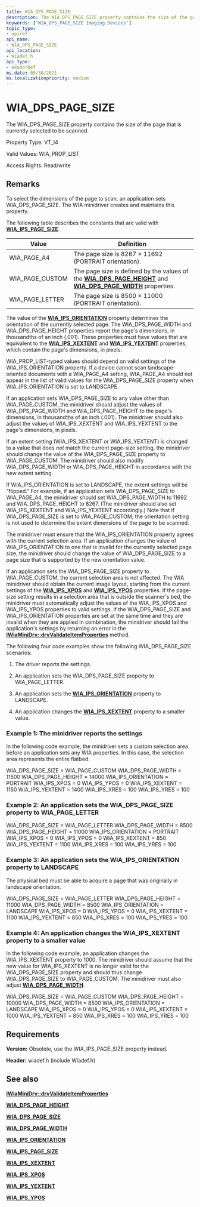 ```yaml
---
title: WIA_DPS_PAGE_SIZE
description: The WIA_DPS_PAGE_SIZE property contains the size of the page that is currently selected to be scanned.
keywords: ["WIA_DPS_PAGE_SIZE Imaging Devices"]
topic_type:
- apiref
api_name:
- WIA_DPS_PAGE_SIZE
api_location:
- Wiadef.h
api_type:
- HeaderDef
ms.date: 09/30/2021
ms.localizationpriority: medium
---
```


# WIA_DPS_PAGE_SIZE

The WIA_DPS_PAGE_SIZE property contains the size of the page that is currently selected to be scanned.

Property Type: VT_I4

Valid Values: WIA_PROP_LIST

Access Rights: Read/write

## Remarks

To select the dimensions of the page to scan, an application sets WIA_DPS_PAGE_SIZE. The WIA minidriver creates and maintains this property.

The following table describes the constants that are valid with [**WIA_IPS_PAGE_SIZE**](wia-ips-page-size.md).

| Value | Definition |
|--|--|
| WIA_PAGE_A4 | The page size is 8267 × 11692 (PORTRAIT orientation). |
| WIA_PAGE_CUSTOM | The page size is defined by the values of the [**WIA_DPS_PAGE_HEIGHT**](wia-dps-page-height.md) and [**WIA_DPS_PAGE_WIDTH**](wia-dps-page-width.md) properties. |
| WIA_PAGE_LETTER | The page size is 8500 × 11000 (PORTRAIT orientation). |

The value of the [**WIA_IPS_ORIENTATION**](wia-ips-orientation.md) property determines the orientation of the currently selected page. The WIA_DPS_PAGE_WIDTH and WIA_DPS_PAGE_HEIGHT properties report the page's dimensions, in thousandths of an inch (.001). These properties must have values that are equivalent to the [**WIA_IPS_XEXTENT**](wia-ips-xextent.md) and [**WIA_IPS_YEXTENT**](wia-ips-yextent.md) properties, which contain the page's dimensions, in pixels.

WIA_PROP_LIST-typed values should depend on valid settings of the WIA_IPS_ORIENTATION property. If a device cannot scan landscape-oriented documents with a WIA_PAGE_A4 setting, WIA_PAGE_A4 should not appear in the list of valid values for the WIA_DPS_PAGE_SIZE property when WIA_IPS_ORIENTATION is set to LANDSCAPE.

If an application sets WIA_DPS_PAGE_SIZE to any value other than WIA_PAGE_CUSTOM, the minidriver should adjust the values of WIA_DPS_PAGE_WIDTH and WIA_DPS_PAGE_HEIGHT to the page's dimensions, in thousandths of an inch (.001). The minidriver should also adjust the values of WIA_IPS_XEXTENT and WIA_IPS_YEXTENT to the page's dimensions, in pixels.

If an extent setting (WIA_IPS_XEXTENT or WIA_IPS_YEXTENT) is changed to a value that does *not* match the current page-size setting, the minidriver should change the value of the WIA_DPS_PAGE_SIZE property to WIA_PAGE_CUSTOM. The minidriver should also modify WIA_DPS_PAGE_WIDTH or WIA_DPS_PAGE_HEIGHT in accordance with the new extent setting.

If WIA_IPS_ORIENTATION is set to LANDSCAPE, the extent settings will be "flipped." For example, if an application sets WIA_DPS_PAGE_SIZE to WIA_PAGE_A4, the minidriver should set WIA_DPS_PAGE_WIDTH to 11692 and WIA_DPS_PAGE_HEIGHT to 8267. (The minidriver should also set WIA_IPS_XEXTENT and WIA_IPS_YEXTENT accordingly.) Note that if WIA_DPS_PAGE_SIZE is set to WIA_PAGE_CUSTOM, the orientation setting is not used to determine the extent dimensions of the page to be scanned.

The minidriver must ensure that the WIA_IPS_ORIENTATION property agrees with the current selection area. If an application changes the value of WIA_IPS_ORIENTATION to one that is invalid for the currently selected page size, the minidriver should change the value of WIA_DPS_PAGE_SIZE to a page size that is supported by the new orientation value.

If an application sets the WIA_DPS_PAGE_SIZE property to WIA_PAGE_CUSTOM, the current selection area is not affected. The WIA minidriver should obtain the current image layout, starting from the current settings of the [**WIA_IPS_XPOS**](wia-ips-xpos.md) and [**WIA_IPS_YPOS**](wia-ips-ypos.md) properties. If the page-size setting results in a selection area that is outside the scanner's bed, the minidriver must automatically adjust the values of the WIA_IPS_XPOS and WIA_IPS_YPOS properties to valid settings. If the WIA_DPS_PAGE_SIZE and WIA_IPS_ORIENTATION properties are set at the same time and they are invalid when they are applied in combination, the minidriver should fail the application's settings by returning an error in the [**IWiaMiniDrv::drvValidateItemProperties**](/windows-hardware/drivers/ddi/wiamindr_lh/nf-wiamindr_lh-iwiaminidrv-drvvalidateitemproperties) method.

The following four code examples show the following WIA_DPS_PAGE_SIZE scenarios:

1. The driver reports the settings.

1. An application sets the WIA_DPS_PAGE_SIZE property to WIA_PAGE_LETTER.

1. An application sets the [**WIA_IPS_ORIENTATION**](wia-ips-orientation.md) property to LANDSCAPE.

1. An application changes the [**WIA_IPS_XEXTENT**](wia-ips-xextent.md) property to a smaller value.

### Example 1: The minidriver reports the settings

In the following code example, the minidriver sets a custom selection area before an application sets any WIA properties. In this case, the selection area represents the entire flatbed.

WIA_DPS_PAGE_SIZE = WIA_PAGE_CUSTOM
WIA_DPS_PAGE_WIDTH = 11500
WIA_DPS_PAGE_HEIGHT = 14000
WIA_IPS_ORIENTATION  = PORTRAIT
WIA_IPS_XPOS = 0
WIA_IPS_YPOS = 0
WIA_IPS_XEXTENT = 1150
WIA_IPS_YEXTENT = 1400
WIA_IPS_XRES = 100
WIA_IPS_YRES = 100

### Example 2: An application sets the WIA_DPS_PAGE_SIZE property to WIA_PAGE_LETTER

WIA_DPS_PAGE_SIZE = WIA_PAGE_LETTER
WIA_DPS_PAGE_WIDTH = 8500
WIA_DPS_PAGE_HEIGHT = 11000
WIA_IPS_ORIENTATION  = PORTRAIT
WIA_IPS_XPOS = 0
WIA_IPS_YPOS = 0
WIA_IPS_XEXTENT = 850
WIA_IPS_YEXTENT = 1100
WIA_IPS_XRES = 100
WIA_IPS_YRES = 100

### Example 3: An application sets the WIA_IPS_ORIENTATION property to LANDSCAPE

The physical bed must be able to acquire a page that was originally in landscape orientation.

WIA_DPS_PAGE_SIZE = WIA_PAGE_LETTER
WIA_DPS_PAGE_HEIGHT = 11000
WIA_DPS_PAGE_WIDTH = 8500
WIA_IPS_ORIENTATION  = LANDSCAPE
WIA_IPS_XPOS = 0
WIA_IPS_YPOS = 0
WIA_IPS_XEXTENT = 1100
WIA_IPS_YEXTENT = 850
WIA_IPS_XRES = 100
WIA_IPS_YRES = 100

### Example 4: An application changes the WIA_IPS_XEXTENT property to a smaller value

In the following code example, an application changes the WIA_IPS_XEXTENT property to 1000. The minidriver should assume that the new value for WIA_IPS_XEXTENT is no longer valid for the WIA_DPS_PAGE_SIZE property and should thus change WIA_DPS_PAGE_SIZE to WIA_PAGE_CUSTOM. The minidriver must also adjust [**WIA_DPS_PAGE_WIDTH**](wia-dps-page-width.md).

WIA_DPS_PAGE_SIZE = WIA_PAGE_CUSTOM
WIA_DPS_PAGE_HEIGHT = 10000
WIA_DPS_PAGE_WIDTH = 8500
WIA_IPS_ORIENTATION  = LANDSCAPE
WIA_IPS_XPOS = 0
WIA_IPS_YPOS = 0
WIA_IPS_XEXTENT = 1000
WIA_IPS_YEXTENT = 850
WIA_IPS_XRES = 100
WIA_IPS_YRES = 100

## Requirements

**Version:** Obsolete, use the WIA_IPS_PAGE_SIZE property instead.

**Header:** wiadef.h (include Wiadef.h)

## See also

[**IWiaMiniDrv::drvValidateItemProperties**](/windows-hardware/drivers/ddi/wiamindr_lh/nf-wiamindr_lh-iwiaminidrv-drvvalidateitemproperties)

[**WIA_DPS_PAGE_HEIGHT**](wia-dps-page-height.md)

[**WIA_DPS_PAGE_SIZE**](wia-dps-page-size.md)

[**WIA_DPS_PAGE_WIDTH**](wia-dps-page-width.md)

[**WIA_IPS_ORIENTATION**](wia-ips-orientation.md)

[**WIA_IPS_PAGE_SIZE**](wia-ips-page-size.md)

[**WIA_IPS_XEXTENT**](wia-ips-xextent.md)

[**WIA_IPS_XPOS**](wia-ips-xpos.md)

[**WIA_IPS_YEXTENT**](wia-ips-yextent.md)

[**WIA_IPS_YPOS**](wia-ips-ypos.md)
